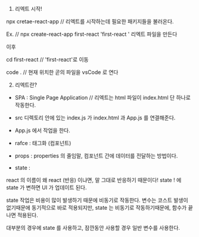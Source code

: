 1. 리엑트 시작!

npx cretae-react-app
// 리엑트를 시작하는데 필요한 패키지들을 불러온다.

Ex. // npx create-react-app first-react
'first-react ' 리엑트 파일을 만든다

이후

cd first-react // 'first-react'로 이동

code . // 현재 위치한 곧의 파일을 vsCode 로 연다

2. 리엑트란?

- SPA : Single Page Application
  // 리엑트는 html 파일이 index.html 단 하나로 작동한다.

- src 디렉토리 안에 있는 index.js 가 index.html 과 App.js 를 연결해준다.

- App.js 에서 작업을 한다.

- rafce : 태그화 (컴포넌트)

- props : properties 의 줄임말, 컴포넌트 간에 데이터를 전달하는 방법이다.

- state :

react 의 이름이 왜 react (반응) 이냐면, 말 그대로 반응하기 때문이다! state ! 에 state 가 변하면 UI 가 업데이트 된다.

state 작업은 비용이 많이 발생하기 때문에 비동기로 작동한다.
변수는 코스트 발생이 없기때문에 동기적으로 바로 적용되지만, state 는 비동기로 작동하기때문에, 함수가 끝나면 적용된다.

대부분의 경우에 state 를 사용하고,
잠깐동안 사용할 경우 일반 변수를 사용한다.
